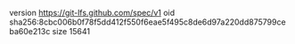 version https://git-lfs.github.com/spec/v1
oid sha256:8cbc006b0f78f5dd412f550f6eae5f495c8de6d97a220dd875799ceba60e213c
size 15641
